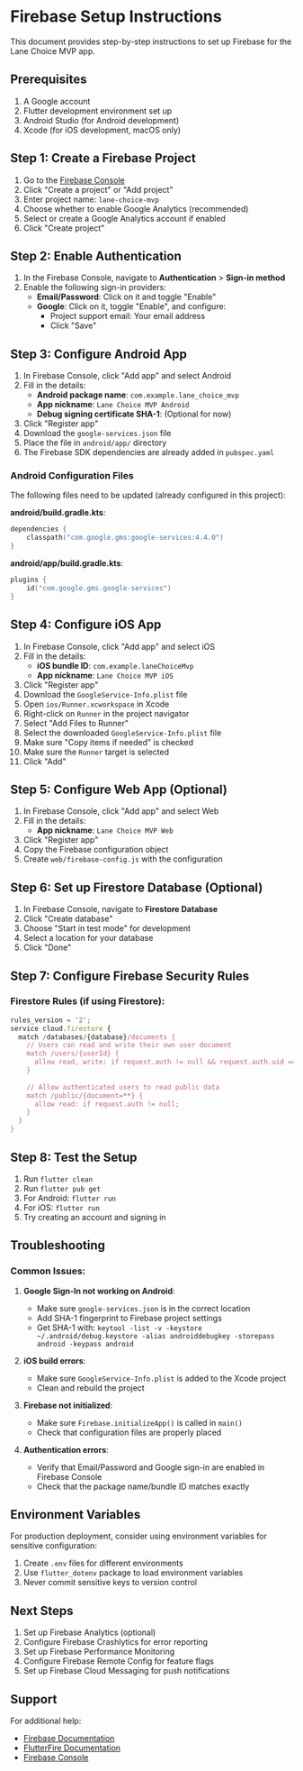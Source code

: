 # Firebase Setup Instructions

This document provides step-by-step instructions to set up Firebase for the Lane Choice MVP app.

## Prerequisites

1. A Google account
2. Flutter development environment set up
3. Android Studio (for Android development)
4. Xcode (for iOS development, macOS only)

## Step 1: Create a Firebase Project

1. Go to the [Firebase Console](https://console.firebase.google.com/)
2. Click "Create a project" or "Add project"
3. Enter project name: `lane-choice-mvp`
4. Choose whether to enable Google Analytics (recommended)
5. Select or create a Google Analytics account if enabled
6. Click "Create project"

## Step 2: Enable Authentication

1. In the Firebase Console, navigate to **Authentication** > **Sign-in method**
2. Enable the following sign-in providers:
   - **Email/Password**: Click on it and toggle "Enable"
   - **Google**: Click on it, toggle "Enable", and configure:
     - Project support email: Your email address
     - Click "Save"

## Step 3: Configure Android App

1. In Firebase Console, click "Add app" and select Android
2. Fill in the details:
   - **Android package name**: `com.example.lane_choice_mvp`
   - **App nickname**: `Lane Choice MVP Android`
   - **Debug signing certificate SHA-1**: (Optional for now)
3. Click "Register app"
4. Download the `google-services.json` file
5. Place the file in `android/app/` directory
6. The Firebase SDK dependencies are already added in `pubspec.yaml`

### Android Configuration Files

The following files need to be updated (already configured in this project):

**android/build.gradle.kts**:
```kotlin
dependencies {
    classpath("com.google.gms:google-services:4.4.0")
}
```

**android/app/build.gradle.kts**:
```kotlin
plugins {
    id("com.google.gms.google-services")
}
```

## Step 4: Configure iOS App

1. In Firebase Console, click "Add app" and select iOS
2. Fill in the details:
   - **iOS bundle ID**: `com.example.laneChoiceMvp`
   - **App nickname**: `Lane Choice MVP iOS`
3. Click "Register app"
4. Download the `GoogleService-Info.plist` file
5. Open `ios/Runner.xcworkspace` in Xcode
6. Right-click on `Runner` in the project navigator
7. Select "Add Files to Runner"
8. Select the downloaded `GoogleService-Info.plist` file
9. Make sure "Copy items if needed" is checked
10. Make sure the `Runner` target is selected
11. Click "Add"

## Step 5: Configure Web App (Optional)

1. In Firebase Console, click "Add app" and select Web
2. Fill in the details:
   - **App nickname**: `Lane Choice MVP Web`
3. Click "Register app"
4. Copy the Firebase configuration object
5. Create `web/firebase-config.js` with the configuration

## Step 6: Set up Firestore Database (Optional)

1. In Firebase Console, navigate to **Firestore Database**
2. Click "Create database"
3. Choose "Start in test mode" for development
4. Select a location for your database
5. Click "Done"

## Step 7: Configure Firebase Security Rules

### Firestore Rules (if using Firestore):
```javascript
rules_version = '2';
service cloud.firestore {
  match /databases/{database}/documents {
    // Users can read and write their own user document
    match /users/{userId} {
      allow read, write: if request.auth != null && request.auth.uid == userId;
    }
    
    // Allow authenticated users to read public data
    match /public/{document=**} {
      allow read: if request.auth != null;
    }
  }
}
```

## Step 8: Test the Setup

1. Run `flutter clean`
2. Run `flutter pub get`
3. For Android: `flutter run`
4. For iOS: `flutter run`
5. Try creating an account and signing in

## Troubleshooting

### Common Issues:

1. **Google Sign-In not working on Android**:
   - Make sure `google-services.json` is in the correct location
   - Add SHA-1 fingerprint to Firebase project settings
   - Get SHA-1 with: `keytool -list -v -keystore ~/.android/debug.keystore -alias androiddebugkey -storepass android -keypass android`

2. **iOS build errors**:
   - Make sure `GoogleService-Info.plist` is added to the Xcode project
   - Clean and rebuild the project

3. **Firebase not initialized**:
   - Make sure `Firebase.initializeApp()` is called in `main()`
   - Check that configuration files are properly placed

4. **Authentication errors**:
   - Verify that Email/Password and Google sign-in are enabled in Firebase Console
   - Check that the package name/bundle ID matches exactly

## Environment Variables

For production deployment, consider using environment variables for sensitive configuration:

1. Create `.env` files for different environments
2. Use `flutter_dotenv` package to load environment variables
3. Never commit sensitive keys to version control

## Next Steps

1. Set up Firebase Analytics (optional)
2. Configure Firebase Crashlytics for error reporting
3. Set up Firebase Performance Monitoring
4. Configure Firebase Remote Config for feature flags
5. Set up Firebase Cloud Messaging for push notifications

## Support

For additional help:
- [Firebase Documentation](https://firebase.google.com/docs)
- [FlutterFire Documentation](https://firebase.flutter.dev/)
- [Firebase Console](https://console.firebase.google.com/)